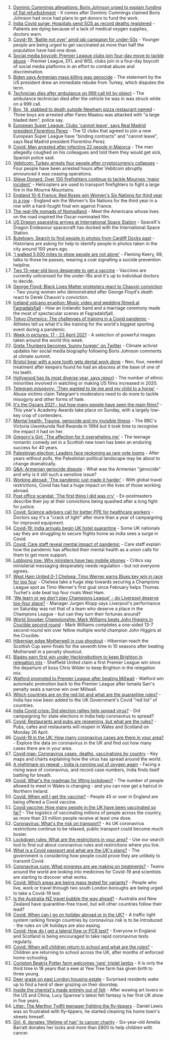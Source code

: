 1. [Dominic Cummings allegations: Boris Johnson urged to explain funding of flat refurbishment](https://www.bbc.co.uk/news/uk-politics-56870370) - It comes after Dominic Cummings claimed Boris Johnson had once had plans to get donors to fund the work.
2. [India Covid surge: Hospitals send SOS as record deaths registered](https://www.bbc.co.uk/news/world-asia-56870410) - Patients are dying because of a lack of medical oxygen supplies, doctors warn.
3. [Covid-19: 'Battle not over' amid jab campaign for under-50s](https://www.bbc.co.uk/news/uk-56873026) - Younger people are being urged to get vaccinated as more than half the population have had one dose.
4. [Social media boycott: Premier League clubs join four-day move to tackle abuse](https://www.bbc.co.uk/sport/football/56872469) - Premier League, EFL and WSL clubs join in a four-day boycott of social media platforms in an effort to combat abuse and discrimination.
5. [Biden says Armenian mass killing was genocide](https://www.bbc.co.uk/news/world-us-canada-56874811) - The statement by the US president drew an immediate rebuke from Turkey, which disputes the term.
6. [Technician dies after ambulance on 999 call hit by object](https://www.bbc.co.uk/news/uk-england-hereford-worcester-56872615) - The ambulance technician died after the vehicle he was in was struck while on a 999 call.
7. [Boy, 14, stabbed to death outside Newham pizza restaurant named](https://www.bbc.co.uk/news/uk-england-london-56864862) - Three boys are arrested after Fares Maatou was attacked with "a large bladed item", police say.
8. [European Super League: Clubs 'cannot leave', says Real Madrid president Florentino Perez](https://www.bbc.co.uk/sport/football/56873448) - The 12 clubs that agreed to join a new European Super League have "binding contracts" and "cannot leave", says Real Madrid president Florentino Perez.
9. [Covid: Man arrested after infecting 22 people in Majorca](https://www.bbc.co.uk/news/world-europe-56874018) - The man allegedly coughed on his colleagues and told them they would get sick, Spanish police said.
10. [Vebitcoin: Turkey arrests four people after cryptocurrency collapses](https://www.bbc.co.uk/news/world-europe-56871403) - Four people have been arrested hours after Vebitcoin abruptly announced it was ceasing operations.
11. [Slieve Donard: Over 100 firefighters continue to tackle Mournes 'major incident'](https://www.bbc.co.uk/news/uk-northern-ireland-56870380) - Helicopters are used to transport firefighters to fight a large fire in the Mourne Mountains.
12. [England 10-6 France: Red Roses win Women's Six Nations for third year in a row](https://www.bbc.co.uk/sport/rugby-union/56871392) - England win the Women's Six Nations for the third year in a row with a hard-fought final win against France.
13. [The real-life nomads of Nomadland](https://www.bbc.co.uk/news/world-us-canada-56859334) - Meet the Americans whose lives on the road inspired the Oscar-nominated film.
14. [US Dragon spaceship arrives at International Space Station](https://www.bbc.co.uk/news/science-environment-56871765) - SpaceX's Dragon Endeavour spacecraft has docked with the International Space Station.
15. [Butetown: Search to find people in photos from Cardiff Docks past](https://www.bbc.co.uk/news/uk-wales-56843429) - Historians are asking for help to identify people in photos taken in the city around 100 years ago.
16. ['I walked 5,000 miles to show people are not alone'](https://www.bbc.co.uk/news/uk-northern-ireland-56724554) - Fleming Keery, 69, talks to those he passes, wearing a coat signalling a suicide prevention helpline.
17. [Two 13-year-old boys desperate to get a vaccine](https://www.bbc.co.uk/news/health-56765176) - Vaccines are currently unlicensed for the under-16s and it's up to individual doctors to decide.
18. [George Floyd: Black Lives Matter protesters react to Chauvin conviction](https://www.bbc.co.uk/news/world-us-canada-56861068) - Two young women who demonstrated after George Floyd's death react to Derek Chauvin's conviction.
19. [Iceland volcano eruption: Music video and wedding filmed at Fagradalsfjall](https://www.bbc.co.uk/news/world-europe-56860032) - How an Icelandic band and a marriage ceremony made the most of spectacular scenes at Fagradalsfjall.
20. [Tokyo Olympics: The challenges of training in a Covid pandemic](https://www.bbc.co.uk/news/world-asia-56854906) - Athletes tell us what it's like training for the world's biggest sporting event during a pandemic.
21. [Week in pictures: 17 - 23 April 2021](https://www.bbc.co.uk/news/in-pictures-56836517) - A selection of powerful images taken around the world this week.
22. [Greta Thunberg becomes 'bunny hugger' on Twitter](https://www.bbc.co.uk/news/uk-politics-56859751) - Climate activist updates her social media biography following Boris Johnson comments at climate summit.
23. [Bristol bear with a sore tooth gets dental work done](https://www.bbc.co.uk/news/uk-england-bristol-56865732) - Neo, four, needed treatment after keepers found he had an abscess at the base of one of his teeth.
24. [Hollywood has its most diverse year, says report](https://www.bbc.co.uk/news/newsbeat-56860578) - The number of ethnic minorities involved in watching or making US films increased in 2020.
25. [Telegram misogyny: 'They wanted to tie me and my child to a horse'](https://www.bbc.co.uk/news/technology-56801878) - Abuse victims claim Telegram's moderators need to do more to tackle misogyny and other forms of hate.
26. [It's the Oscars 2021 - but how many people have seen the main films?](https://www.bbc.co.uk/news/entertainment-arts-56766212) - This year's Academy Awards take place on Sunday, with a largely low-key crop of contenders.
27. [Mental health: Trauma, genocide and my invisible illness](https://www.bbc.co.uk/news/world-africa-56852375) - The BBC's Victoria Uwonkunda fled Rwanda in 1994 but it took time to recognise the impact it had on her.
28. [Gregory's Girl: 'The affection for it overwhelms me'](https://www.bbc.co.uk/news/uk-scotland-56858767) - The teenage romantic comedy set in a Scottish new town has been an enduring success for 40 years.
29. [Palestinian election: Leaders face reckoning as rare vote looms](https://www.bbc.co.uk/news/world-middle-east-56842718) - After years without polls, the Palestinian political landscape may be about to change dramatically.
30. [Q&A: Armenian genocide dispute](https://www.bbc.co.uk/news/world-europe-16352745) - What was the Armenian "genocide" and why is it still such a sensitive issue?
31. [Working abroad: 'The pandemic just made it harder'](https://www.bbc.co.uk/news/business-56313507) - With global travel restrictions, Covid has had a huge impact on the lives of those working abroad.
32. [Post office scandal: 'The first thing I did was cry'](https://www.bbc.co.uk/news/uk-england-56859105) - Ex-postmasters describe their joy at their convictions being quashed after a long fight for justice.
33. [Covid: Science advisers call for better PPE for healthcare workers](https://www.bbc.co.uk/news/health-56866835) - Doctors say it's a "crack of light" after more than a year of campaigning for improved equipment.
34. [Covid-19: India arrivals begin UK hotel quarantine](https://www.bbc.co.uk/news/uk-56864100) - Some UK nationals say they are struggling to secure flights home as India sees a surge in Covid.
35. [Covid: Care staff reveal mental impact of pandemic](https://www.bbc.co.uk/news/uk-56847478) - Care staff explain how the pandemic has affected their mental health as a union calls for them to get more support.
36. [Lobbying row: Why ministers have two mobile phones](https://www.bbc.co.uk/news/uk-politics-56842946) - Critics say ministerial messaging desperately needs regulation - but not everyone agrees.
37. [West Ham United 0-1 Chelsea: Timo Werner earns Blues key win in race for top four](https://www.bbc.co.uk/sport/football/56782077) - Chelsea take a huge step towards securing a Champions League spot as Timo Werner's first goal since February helps Thomas Tuchel's side beat top four rivals West Ham.
38. ['We learn or we don't play Champions League' - do Liverpool deserve top-four place?](https://www.bbc.co.uk/sport/football/56873566) - Manager Jurgen Klopp says Liverpool's performance on Saturday was not that of a team who deserve a place in the Champions League - but can they turn their fortunes around?
39. [World Snooker Championship: Mark Williams beats John Higgins in Crucible second round](https://www.bbc.co.uk/sport/snooker/56874904) - Mark Williams completes a one-sided 13-7 second-round win over fellow multiple world champion John Higgins at the Crucible.
40. [Hibernian edge Motherwell in cup shootout](https://www.bbc.co.uk/sport/football/56789586) - Hibernian reach the Scottish Cup semi-finals for the seventh time in 10 seasons after beating Motherwell in a penalty shootout.
41. [Blades earn first win under Heckingbottom to keep Brighton in relegation mix](https://www.bbc.co.uk/sport/football/56782073) - Sheffield United claim a first Premier League win since the departure of boss Chris Wilder to keep Brighton in the relegation mix.
42. [Watford promoted to Premier League after beating Millwall](https://www.bbc.co.uk/sport/football/56781828) - Watford win automatic promotion back to the Premier League after Ismaila Sarr's penalty seals a narrow win over Millwall.
43. [Which countries are on the red list and what are the quarantine rules?](https://www.bbc.co.uk/news/explainers-52544307) - India has now been added to the UK Government's Covid "red list" of countries.
44. [India Covid crisis: Did election rallies help spread virus?](https://www.bbc.co.uk/news/56858980) - Did campaigning for state elections in India help coronavirus to spread?
45. [Covid: Restaurants and pubs are reopening, but what are the rules?](https://www.bbc.co.uk/news/business-52977388) - Pubs, cafes and restaurants will reopen in Wales and Scotland on Monday 26 April.
46. [Covid-19 in the UK: How many coronavirus cases are there in your area?](https://www.bbc.co.uk/news/uk-51768274) - Explore the data on coronavirus in the UK and find out how many cases there are in your area.
47. [Covid map: Coronavirus cases, deaths, vaccinations by country](https://www.bbc.co.uk/news/world-51235105) - Key maps and charts explaining how the virus has spread around the world.
48. [A nightmare on repeat - India is running out of oxygen again](https://www.bbc.co.uk/news/uk-56841381) - Facing a rising wave of coronavirus, and record case numbers, India finds itself battling for breath.
49. [Covid: What's the roadmap for lifting lockdown?](https://www.bbc.co.uk/news/explainers-52530518) - The number of people allowed to meet in Wales is changing - and you can now get a haircut in Northern Ireland.
50. [Covid: When will I get the vaccine?](https://www.bbc.co.uk/news/health-55045639) - People 45 or over in England are being offered a Covid vaccine.
51. [Covid vaccine: How many people in the UK have been vaccinated so far?](https://www.bbc.co.uk/news/health-55274833) - The logistics of vaccinating millions of people across the country, as more than 33 million people receive at least one dose.
52. [Coronavirus: What's the risk on transport?](https://www.bbc.co.uk/news/health-51736185) - As UK coronavirus restrictions continue to be relaxed, public transport could become much busier.
53. [Lockdown rules: What are the restrictions in your area?](https://www.bbc.co.uk/news/uk-54373904) - Use our search tool to find out about coronavirus rules and restrictions where you live.
54. [What is a Covid passport and what are the UK's plans?](https://www.bbc.co.uk/news/explainers-55718553) - The government is considering how people could prove they are unlikely to transmit Covid.
55. [Coronavirus cure: What progress are we making on treatments?](https://www.bbc.co.uk/news/health-52354520) - Teams around the world are looking into medicines for Covid-19 and scientists are starting to discover what works.
56. [Covid: Which areas are being mass tested for variants?](https://www.bbc.co.uk/news/explainers-54872039) - People who live, work or travel through two south London boroughs are being urged to take a Covid-19 test.
57. [Is the Australia-NZ travel bubble the way ahead?](https://www.bbc.co.uk/news/business-56796943) - Australia and New Zealand have quarantine-free travel, but will other countries follow their lead?
58. [Covid: When can I go on holiday abroad or in the UK?](https://www.bbc.co.uk/news/explainers-52646738) - A traffic light system ranking foreign countries by coronavirus risk is to be introduced - the rules on UK holidays are also easing.
59. [Covid: How do I get a lateral flow or PCR test?](https://www.bbc.co.uk/news/health-51943612) - Everyone in England and Scotland is being encouraged to take rapid coronavirus tests regularly.
60. [Covid: When will children return to school and what are the rules?](https://www.bbc.co.uk/news/education-51643556) - Children are returning to school across the UK, after months of enforced home-schooling.
61. [Coniston Beatrix Potter farm welcomes 'rare' triplet lambs](https://www.bbc.co.uk/news/uk-england-cumbria-56800852) - It is only the third time in 18 years that a ewe at Yew Tree farm has given birth to three young.
62. [Deer graze on east London housing estate](https://www.bbc.co.uk/news/uk-england-london-56819018) - Surprised residents wake up to find a herd of deer grazing on their doorstep.
63. [Inside the chemist's made entirely out of felt](https://www.bbc.co.uk/news/entertainment-arts-56773534) - After wowing art lovers in the US and China, Lucy Sparrow's latest felt fantasy is her first UK show in five years.
64. [Litter: The Merthyr Tydfil teenager fighting the fly-tippers](https://www.bbc.co.uk/news/uk-wales-56721191) - Daniel Lewis was so frustrated with fly-tippers, he started cleaning his home town's streets himself.
65. [Girl, 6, donates 'lifetime of hair' to cancer charity](https://www.bbc.co.uk/news/uk-england-gloucestershire-56771062) - Six-year-old Amelia Barratt donates her locks and more than £800 to help children with cancer.

